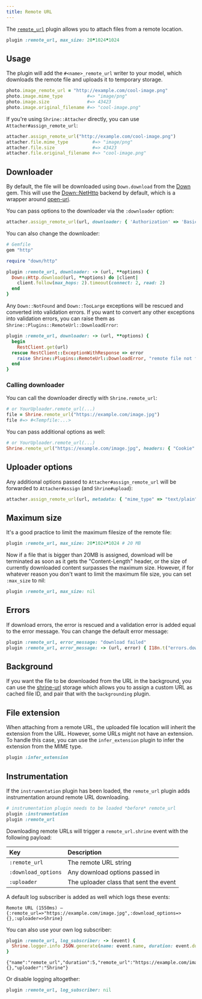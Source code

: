 ```yaml
---
title: Remote URL
---
```


The [`remote_url`][remote_url] plugin allows you to attach files from a remote
location.

```rb
plugin :remote_url, max_size: 20*1024*1024
```

## Usage

The plugin will add the `#<name>_remote_url` writer to your model, which
downloads the remote file and uploads it to temporary storage.

```rb
photo.image_remote_url = "http://example.com/cool-image.png"
photo.image.mime_type         #=> "image/png"
photo.image.size              #=> 43423
photo.image.original_filename #=> "cool-image.png"
```

If you're using `Shrine::Attacher` directly, you can use
`Attacher#assign_remote_url`:

```rb
attacher.assign_remote_url("http://example.com/cool-image.png")
attacher.file.mime_type         #=> "image/png"
attacher.file.size              #=> 43423
attacher.file.original_filename #=> "cool-image.png"
```

## Downloader

By default, the file will be downloaded using `Down.download` from the [Down]
gem. This will use the [Down::NetHttp] backend by default, which is a wrapper
around [open-uri].

You can pass options to the downloader via the `:downloader` option:

```rb
attacher.assign_remote_url(url, downloader: { 'Authorization' => 'Basic ...' })
```

You can also change the downloader:

```rb
# Gemfile
gem "http"
```
```rb
require "down/http"

plugin :remote_url, downloader: -> (url, **options) {
  Down::Http.download(url, **options) do |client|
    client.follow(max_hops: 2).timeout(connect: 2, read: 2)
  end
}
```

Any `Down::NotFound` and `Down::TooLarge` exceptions will be rescued and
converted into validation errors. If you want to convert any other exceptions
into validation errors, you can raise them as
`Shrine::Plugins::RemoteUrl::DownloadError`:

```rb
plugin :remote_url, downloader: -> (url, **options) {
  begin
    RestClient.get(url)
  rescue RestClient::ExceptionWithResponse => error
    raise Shrine::Plugins::RemoteUrl::DownloadError, "remote file not found"
  end
}
```

### Calling downloader

You can call the downloader directly with `Shrine.remote_url`:

```rb
# or YourUploader.remote_url(...)
file = Shrine.remote_url("https://example.com/image.jpg")
file #=> #<Tempfile:...>
```

You can pass additional options as well:

```rb
# or YourUploader.remote_url(...)
Shrine.remote_url("https://example.com/image.jpg", headers: { "Cookie" => "..." })
```

## Uploader options

Any additional options passed to `Attacher#assign_remote_url` will be forwarded
to `Attacher#assign` (and `Shrine#upload`):

```rb
attacher.assign_remote_url(url, metadata: { "mime_type" => "text/plain" })
```

## Maximum size

It's a good practice to limit the maximum filesize of the remote file:

```rb
plugin :remote_url, max_size: 20*1024*1024 # 20 MB
```

Now if a file that is bigger than 20MB is assigned, download will be terminated
as soon as it gets the "Content-Length" header, or the size of currently
downloaded content surpasses the maximum size. However, if for whatever reason
you don't want to limit the maximum file size, you can set `:max_size` to nil:

```rb
plugin :remote_url, max_size: nil
```

## Errors

If download errors, the error is rescued and a validation error is added equal
to the error message. You can change the default error message:

```rb
plugin :remote_url, error_message: "download failed"
plugin :remote_url, error_message: -> (url, error) { I18n.t("errors.download_failed") }
```

## Background

If you want the file to be downloaded from the URL in the background, you can
use the [shrine-url] storage which allows you to assign a custom URL as cached
file ID, and pair that with the `backgrounding` plugin.

## File extension

When attaching from a remote URL, the uploaded file location will inherit the
extension from the URL. However, some URLs might not have an extension. To
handle this case, you can use the `infer_extension` plugin to infer the
extension from the MIME type.

```rb
plugin :infer_extension
```

## Instrumentation

If the `instrumentation` plugin has been loaded, the `remote_url` plugin adds
instrumentation around remote URL downloading.

```rb
# instrumentation plugin needs to be loaded *before* remote_url
plugin :instrumentation
plugin :remote_url
```

Downloading remote URLs will trigger a `remote_url.shrine` event with the
following payload:

| Key                 | Description                            |
| :--                 | :----                                  |
| `:remote_url`       | The remote URL string                  |
| `:download_options` | Any download options passed in         |
| `:uploader`         | The uploader class that sent the event |

A default log subscriber is added as well which logs these events:

```plaintext
Remote URL (1550ms) – {:remote_url=>"https://example.com/image.jpg",:download_options=>{},:uploader=>Shrine}
```

You can also use your own log subscriber:

```rb
plugin :remote_url, log_subscriber: -> (event) {
  Shrine.logger.info JSON.generate(name: event.name, duration: event.duration, **event.payload)
}
```
```plaintext
{"name":"remote_url","duration":5,"remote_url":"https://example.com/image.jpg","download_options":{},"uploader":"Shrine"}
```

Or disable logging altogether:

```rb
plugin :remote_url, log_subscriber: nil
```

[remote_url]: https://github.com/shrinerb/shrine/blob/master/lib/shrine/plugins/remote_url.rb
[Down]: https://github.com/janko/down
[Down::NetHttp]: https://github.com/janko/down#downnethttp
[open-uri]: https://ruby-doc.org/stdlib/libdoc/open-uri/rdoc/OpenURI.html
[http.rb]: https://github.com/httprb/http
[shrine-url]: https://github.com/shrinerb/shrine-url
